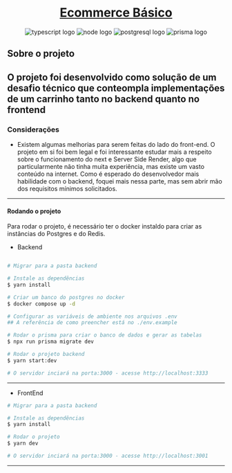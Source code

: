 <h1 align="center">
     <a href="https://mydindin.netlify.app/" alt="site do ecoleta"> Ecommerce Básico </a>
</h1>

<p align="center">
  <img alt="typescript logo" src="https://img.shields.io/badge/-TypeScript-grey?style=flat-square&logo=typescript">
  <img alt="node logo" src="https://img.shields.io/badge/-Nodejs-grey?style=flat-square&logo=Node.js">
  <img alt="postgresql logo" src="https://img.shields.io/badge/-PostgreSQL-grey?style=flat-square&logo=postgresql">    
  <img alt="prisma logo" src="https://img.shields.io/badge/-Prisma-grey?style=flat-square&logo=prisma">   
</p>

## Sobre o projeto

O projeto foi desenvolvido como solução de um desafio técnico que conteompla implementações de um carrinho tanto no backend quanto no frontend
---

### Considerações

- Existem algumas melhorias para serem feitas do lado do front-end. O projeto em si foi bem legal e foi interessante estudar mais a respeito sobre o funcionamento do next e Server Side Render, algo que particularmente não tinha muita experiência, mas existe um vasto conteúdo na internet. Como é esperado do desenvolvedor mais habilidade com o backend, foquei mais nessa parte, mas sem abrir mão dos requisitos mínimos solicitados.

---

#### Rodando o projeto

Para rodar o projeto, é necessário ter o docker instaldo para criar as instâncias do Postgres e do Redis.

- Backend

```bash

# Migrar para a pasta backend

# Instale as dependências
$ yarn install

# Criar um banco do postgres no docker
$ docker compose up -d

# Configurar as variáveis de ambiente nos arquivos .env
## A referência de como preencher está no ./env.example

# Rodar o prisma para criar o banco de dados e gerar as tabelas
$ npx run prisma migrate dev

# Rodar o projeto backend
$ yarn start:dev

# O servidor inciará na porta:3000 - acesse http://localhost:3333

```

---

- FrontEnd

```bash
# Migrar para a pasta backend

# Instale as dependências
$ yarn install

# Rodar o projeto
$ yarn dev

# O servidor inciará na porta:3000 - acesse http://localhost:3001

```

---
